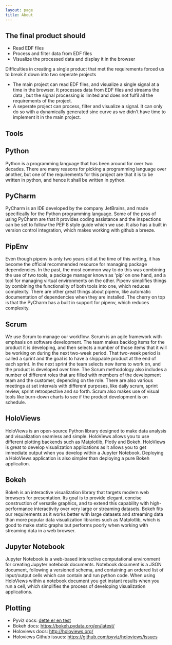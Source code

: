 ```yaml
---
layout: page
title: About
---
```


The final product should
------

* Read EDF files
* Process and filter data from EDF files
* Visualize the processed data and display it in the browser

Difficulties in creating a single product that met the requirements forced us to break it down into two seperate projects

* The main project can read EDF files, and visualize a single signal at a time in the browser. It processes data from EDF files and streams the data , but the signal processing is limited and does not fulfil all the requirements of the project.
* A seperate project can process, filter and visualize a signal. It can only do so with a dynamically generated sine curve as we didn't have time to implement it in the main project.

Tools
------

Python
------
Python is a programming language that has been around for over two decades. 
There are many reasons for picking a programming language over another, but one of the requirements for this project are that it is to be written in python, and hence it shall be written in python.

PyCharm
------
PyCharm is an IDE developed by the company JetBrains, and made specifically for the Python programming language. 
Some of the pros of using PyCharm are that it provides coding assistance and the inspections can be set to follow the PEP 8 style guide which we use. 
It also has a built in version control integration, which makes working with github a breeze.

PipEnv
------
Even though pipenv is only two years old at the time of this writing, it has become the official recommended resource for managing package dependencies. 
In the past, the most common way to do this was combining the use of two tools, a package manager known as 'pip' on one hand, and a tool for managing virtual environments on the other. 
Pipenv simplifies things by combining the functionality of both tools into one, which reduces complexity. There are other great things about pipenv, like automatic documentation of dependencies when they are installed. 
The cherry on top is that the PyCharm has a built in support for pipenv, which reduces complexity.

Scrum
------
We use Scrum to manage our workflow. Scrum is an agile framework with emphasis on software development. 
The team makes backlog items for the product it is developing, and then selects a number of those items that it will be working on during the next two-week period. 
That two-week period is called a sprint and the goal is to have a shippable product at the end of each sprint. In the next sprint the team selects new items to work on, and the product is developed over time. 
The Scrum methodology also includes a number of different roles that are filled with members of the development team and the customer, depending on the role. 
There are also various meetings at set intervals with different purposes, like daily scrum, sprint review, sprint retrospective and so forth. Scrum also makes use of visual tools like burn-down charts to see if the product development is on schedule.

HoloViews
------
HoloViews is an open-source Python library designed to make data analysis and visualization seamless and simple. HoloViews allows you to use different plotting backends such as Matplotlib, Plotly and Bokeh. 
HoloViews is great to develop visualization applications as it allows you to get immediate output when you develop within a Jupyter Notebook. Deploying a HoloViews application is also simpler than deploying a pure Bokeh application.

Bokeh
------
Bokeh is an interactive visualization library that targets modern web browsers for presentation. 
Its goal is to provide elegant, concise construction of versatile graphics, and to extend this capability with high-performance interactivity over very large or streaming datasets. 
Bokeh fits our requirements as it works better with large datasets and streaming data than more popular data visualization libraries such as Matplotlib, which is good to make static graphs but performs poorly when working with streaming data in a web browser.

Jupyter Notebook
------
Jupyter Notebook is a web-based interactive computational environment for creating Jupyter notebook documents. Notebook document is a JSON document, following a versioned schema, and containing an ordered list of input/output cells which can contain and run python code. 
When using HoloViews within a notebook document you get instant results when you run a cell, which simplifies the process of developing visualization applications.

Plotting
------

* Pyviz docs: <a href="http://pyviz.org/">dette er en test</a>
* Bokeh docs: https://bokeh.pydata.org/en/latest/
* Holoviews docs: http://holoviews.org/
* Holoviews Github issues: https://github.com/pyviz/holoviews/issues

